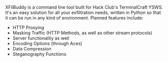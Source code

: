 XFilBuddy is a command line tool built for Hack Club's TerminalCraft YSWS. It's an easy solution for all your exfiltration needs, written in Python so that it can be run in any kind of environment. Planned features include:

- HTTP Proxying
- Masking Traffic (HTTP Methods, as well as other stream protocols)
- Server functionality as well
- Encoding Options (through Aces)
- Data Compression
- Steganography Functions